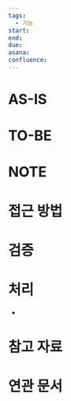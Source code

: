 ```yaml
---
tags:
  - 기능
start: 
end: 
due: 
asana: 
confluence:
---
```

# AS-IS
# TO-BE
# NOTE

# 접근 방법

# 검증

# 처리
- 
# 참고 자료

# 연관 문서
